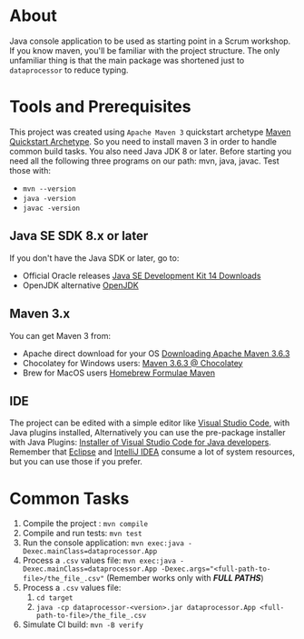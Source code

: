 # About #

Java console application to be used as starting point in a Scrum workshop. If you know maven, you'll be familiar with the project structure. The only unfamiliar thing is that the main package was shortened just to `dataprocessor` to reduce typing.

# Tools and Prerequisites #
This project was created using `Apache Maven 3` quickstart archetype [Maven Quickstart Archetype](https://maven.apache.org/archetypes/maven-archetype-quickstart/). So you need to install maven 3 in order to handle common build tasks. You also need Java JDK 8 or later. Before starting you need all the following three programs on our path: mvn, java, javac. Test those with:
* `mvn --version`
* `java -version`
* `javac -version`

## Java SE SDK 8.x or later ##
If you don't have the Java SDK or later, go to:
* Official Oracle releases [Java SE Development Kit 14 Downloads](https://www.oracle.com/java/technologies/javase-jdk14-downloads.html)
* OpenJDK alternative [OpenJDK](https://openjdk.java.net/)

## Maven 3.x ##
You can get Maven 3 from:
* Apache direct download for your OS [Downloading Apache Maven 3.6.3](https://maven.apache.org/download.cgi)
* Chocolatey for Windows users: [Maven
3.6.3 @ Chocolatey](https://chocolatey.org/packages/maven)
* Brew for MacOS users [Homebrew Formulae Maven](https://formulae.brew.sh/formula/maven#default)

## IDE ##
The project can be edited with a simple editor like [Visual Studio Code](https://code.visualstudio.com/download), with Java plugins installed, Alternatively you can use the pre-package installer with Java Plugins:  [Installer of Visual Studio Code for Java developers](https://aka.ms/vscode-java-installer-win). Remember that [Eclipse](https://www.eclipse.org/downloads/packages/release/kepler/sr1/eclipse-ide-java-developers) and [IntelliJ IDEA](https://www.jetbrains.com/idea/download/#section=windows) consume a lot of system resources, but you can use those if you prefer.

# Common Tasks #

1. Compile the project : `mvn compile`
2. Compile and run tests: `mvn test`
3. Run the console application: `mvn exec:java -Dexec.mainClass=dataprocessor.App`
4. Process a `.csv` values file: `mvn exec:java -Dexec.mainClass=dataprocessor.App -Dexec.args="<full-path-to-file>/the_file_.csv"` (Remember works only with ***FULL PATHS***)
5. Process a `.csv` values file: 
    1. `cd target`
    1. `java -cp dataprocessor-<version>.jar dataprocessor.App <full-path-to-file>/the_file_.csv`
6. Simulate CI build: `mvn -B verify`
